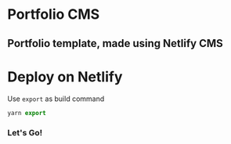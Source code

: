 # Portfolio CMS

## Portfolio template, made using Netlify CMS

# Deploy on Netlify

Use `export` as build command

```js
yarn export
```

### Let's Go!
